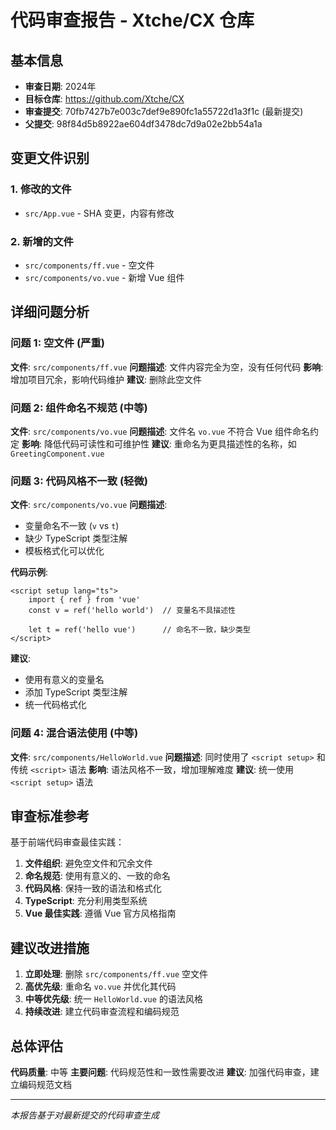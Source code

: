 # 代码审查报告 - Xtche/CX 仓库

## 基本信息
- **审查日期**: 2024年
- **目标仓库**: https://github.com/Xtche/CX
- **审查提交**: 70fb7427b7e003c7def9e890fc1a55722d1a3f1c (最新提交)
- **父提交**: 98f84d5b8922ae604df3478dc7d9a02e2bb54a1a

## 变更文件识别

### 1. 修改的文件
- `src/App.vue` - SHA 变更，内容有修改

### 2. 新增的文件
- `src/components/ff.vue` - 空文件
- `src/components/vo.vue` - 新增 Vue 组件

## 详细问题分析

### 问题 1: 空文件 (严重)
**文件**: `src/components/ff.vue`
**问题描述**: 文件内容完全为空，没有任何代码
**影响**: 增加项目冗余，影响代码维护
**建议**: 删除此空文件

### 问题 2: 组件命名不规范 (中等)
**文件**: `src/components/vo.vue`
**问题描述**: 文件名 `vo.vue` 不符合 Vue 组件命名约定
**影响**: 降低代码可读性和可维护性
**建议**: 重命名为更具描述性的名称，如 `GreetingComponent.vue`

### 问题 3: 代码风格不一致 (轻微)
**文件**: `src/components/vo.vue`
**问题描述**: 
- 变量命名不一致 (`v` vs `t`)
- 缺少 TypeScript 类型注解
- 模板格式化可以优化

**代码示例**:
```vue
<script setup lang="ts">
    import { ref } from 'vue'
    const v = ref('hello world')  // 变量名不具描述性

    let t = ref('hello vue')      // 命名不一致，缺少类型
</script>
```

**建议**: 
- 使用有意义的变量名
- 添加 TypeScript 类型注解
- 统一代码格式化

### 问题 4: 混合语法使用 (中等)
**文件**: `src/components/HelloWorld.vue`
**问题描述**: 同时使用了 `<script setup>` 和传统 `<script>` 语法
**影响**: 语法风格不一致，增加理解难度
**建议**: 统一使用 `<script setup>` 语法

## 审查标准参考

基于前端代码审查最佳实践：
1. **文件组织**: 避免空文件和冗余文件
2. **命名规范**: 使用有意义的、一致的命名
3. **代码风格**: 保持一致的语法和格式化
4. **TypeScript**: 充分利用类型系统
5. **Vue 最佳实践**: 遵循 Vue 官方风格指南

## 建议改进措施

1. **立即处理**: 删除 `src/components/ff.vue` 空文件
2. **高优先级**: 重命名 `vo.vue` 并优化其代码
3. **中等优先级**: 统一 `HelloWorld.vue` 的语法风格
4. **持续改进**: 建立代码审查流程和编码规范

## 总体评估

**代码质量**: 中等
**主要问题**: 代码规范性和一致性需要改进
**建议**: 加强代码审查，建立编码规范文档

---
*本报告基于对最新提交的代码审查生成*